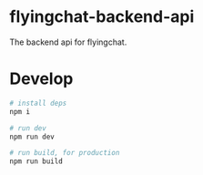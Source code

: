 # flyingchat-backend-api

The backend api for flyingchat.

# Develop

```bash
# install deps
npm i

# run dev
npm run dev

# run build, for production
npm run build
```
